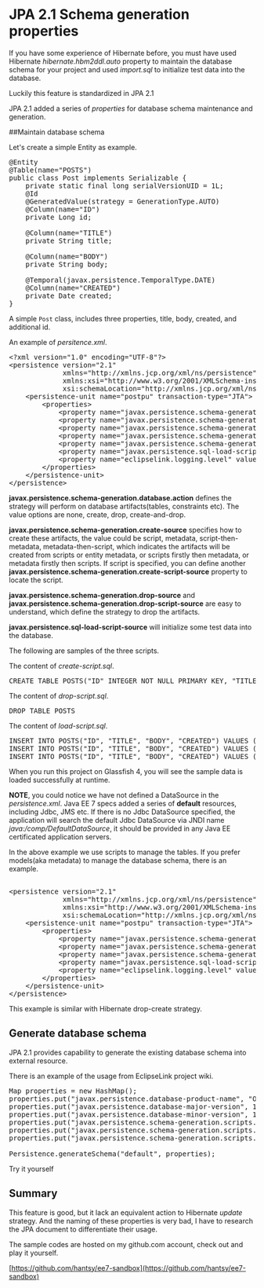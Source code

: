 # JPA 2.1 Schema generation properties

If you have some experience of Hibernate before, you must have used Hibernate *hibernate.hbm2ddl.auto* property to maintain the database schema for your project and used *import.sql* to initialize test data into the database.

Luckily this feature is standardized in JPA 2.1

JPA 2.1 added a series of *properties* for database schema maintenance and generation.

##Maintain database schema

Let's create a simple Entity as example.

<pre>
@Entity
@Table(name="POSTS")
public class Post implements Serializable {
    private static final long serialVersionUID = 1L;
    @Id
    @GeneratedValue(strategy = GenerationType.AUTO)
    @Column(name="ID")
    private Long id;
    
    @Column(name="TITLE")
    private String title;
    
    @Column(name="BODY")
    private String body;
    
    @Temporal(javax.persistence.TemporalType.DATE)
    @Column(name="CREATED")
    private Date created;
}
</pre>

A simple `Post` class, includes three properties, title, body, created, and additional id.

An example of *persitence.xml*.

<pre>
&lt;?xml version="1.0" encoding="UTF-8"?>
&lt;persistence version="2.1" 
             xmlns="http://xmlns.jcp.org/xml/ns/persistence"
             xmlns:xsi="http://www.w3.org/2001/XMLSchema-instance" 
             xsi:schemaLocation="http://xmlns.jcp.org/xml/ns/persistence http://xmlns.jcp.org/xml/ns/persistence/persistence_2_1.xsd">
    &lt;persistence-unit name="postpu" transaction-type="JTA">
        &lt;properties>
            &lt;property name="javax.persistence.schema-generation.database.action" value="drop-and-create"/>
            &lt;property name="javax.persistence.schema-generation.create-source" value="script"/>
            &lt;property name="javax.persistence.schema-generation.drop-source" value="script"/>
            &lt;property name="javax.persistence.schema-generation.drop-script-source" value="META-INF/drop-script.sql"/>
            &lt;property name="javax.persistence.schema-generation.create-script-source" value="META-INF/create-script.sql"/>
            &lt;property name="javax.persistence.sql-load-script-source" value="META-INF/load-script.sql"/>
            &lt;property name="eclipselink.logging.level" value="FINE"/> 
        &lt;/properties>
    &lt;/persistence-unit>
&lt;/persistence>
</pre>

**javax.persistence.schema-generation.database.action** defines the strategy will perform on database artifacts(tables, constraints etc). The value options are none, create, drop, create-and-drop.

**javax.persistence.schema-generation.create-source** specifies how to create these artifacts, the value could be script, metadata, script-then-metadata, metadata-then-script, which indicates the artifacts will be created from scripts or entity metadata, or scripts firstly then metadata, or metadata firstly then scripts. If script is specified, you can define another **javax.persistence.schema-generation.create-script-source**  property to locate the script.

**javax.persistence.schema-generation.drop-source** and **javax.persistence.schema-generation.drop-script-source** are easy to understand, which define the strategy to drop the artifacts.

**javax.persistence.sql-load-script-source** will initialize some test data into the database.

The following are samples of the three scripts.

The content of *create-script.sql*.

<pre>
CREATE TABLE POSTS("ID" INTEGER NOT NULL PRIMARY KEY, "TITLE" VARCHAR(255), "BODY" VARCHAR(2000), "CREATED" DATE)
</pre>


The content of *drop-script.sql*.

<pre>
DROP TABLE POSTS
</pre>

The content of *load-script.sql*.

<pre>
INSERT INTO POSTS("ID", "TITLE", "BODY", "CREATED") VALUES (1, 'First Post', 'Body of first post', '2013-11-27')
INSERT INTO POSTS("ID", "TITLE", "BODY", "CREATED") VALUES (2, 'Second Post', 'Body of second post', '2013-11-27')
INSERT INTO POSTS("ID", "TITLE", "BODY", "CREATED") VALUES (3, 'Third Post', 'Body of third post', '2013-11-27')
</pre>

When you run this project on Glassfish 4, you will see the sample data is loaded successfully at runtime.

**NOTE**, you could notice we have not defined a DataSource in the *persistence.xml*. Java EE 7 specs added a series of **default** resources, including Jdbc, JMS etc. If there is no Jdbc DataSource specified, the application will search the default Jdbc DataSource via JNDI name *java:/comp/DefaultDataSource*, it should be provided in any Java EE certificated application servers.

In the above example we use scripts to manage the tables. If you prefer  models(aka metadata) to manage the database schema, there is an example.

<pre>
<?xml version="1.0" encoding="UTF-8"?>
&lt;persistence version="2.1" 
             xmlns="http://xmlns.jcp.org/xml/ns/persistence"
             xmlns:xsi="http://www.w3.org/2001/XMLSchema-instance" 
             xsi:schemaLocation="http://xmlns.jcp.org/xml/ns/persistence http://xmlns.jcp.org/xml/ns/persistence/persistence_2_1.xsd">
    &lt;persistence-unit name="postpu" transaction-type="JTA">
        &lt;properties>
            &lt;property name="javax.persistence.schema-generation.database.action" value="drop-and-create"/>
            &lt;property name="javax.persistence.schema-generation.create-source" value="metadata"/>
            &lt;property name="javax.persistence.schema-generation.drop-source" value="metadata"/>
            &lt;property name="javax.persistence.sql-load-script-source" value="META-INF/load-script.sql"/>
            &lt;property name="eclipselink.logging.level" value="FINE"/> 
        &lt;/properties>
    &lt;/persistence-unit>
&lt;/persistence>
</pre>

This example is similar with Hibernate drop-create strategy. 

## Generate database schema

JPA 2.1 provides capability to generate the existing database schema into external resource.

There is an example of the usage from EclipseLink project wiki.

<pre>
Map properties = new HashMap();
properties.put("javax.persistence.database-product-name", "Oracle");
properties.put("javax.persistence.database-major-version", 12);
properties.put("javax.persistence.database-minor-version", 1);
properties.put("javax.persistence.schema-generation.scripts.action", "drop-and-create");
properties.put("javax.persistence.schema-generation.scripts.drop-target", "jpa21-generate-schema-no-connection-drop.jdbc");
properties.put("javax.persistence.schema-generation.scripts.create-target", "jpa21-generate-schema-no-connection-create.jdbc");
    
Persistence.generateSchema("default", properties);
</pre>

Try it yourself

## Summary

This feature is good, but it lack an equivalent action to Hibernate *update* strategy. And the naming of these properties is very bad, I have to research the JPA document to differentiate their usage.

The sample codes are hosted on my github.com account, check out and play it yourself.

[https://github.com/hantsy/ee7-sandbox](https://github.com/hantsy/ee7-sandbox)

